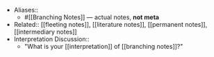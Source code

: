 - Aliases:: 
    - #[[Branching Notes]] — actual notes, **not meta**
- Related:: [[fleeting notes]], [[literature notes]], [[permanent notes]], [[intermediary notes]]
- Interpretation Discussion::
    - "What is your [[interpretation]] of [[branching notes]]?"
